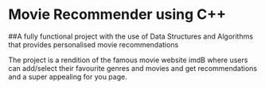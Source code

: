 # Movie Recommender using C++
##A fully functional project with the use of Data Structures and Algorithms that provides personalised movie recommendations

The project is a rendition of the famous movie website imdB where users can add/select their favourite genres and movies and get recommendations and a super appealing for you page.
